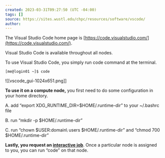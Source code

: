 ```yaml
---
created: 2023-03-31T09:27:50 (UTC -04:00)
tags: []
source: https://sites.wustl.edu/chpc/resources/software/vscode/
author:
---
```


The Visual Studio Code home page is [https://code.visualstudio.com/](https://code.visualstudio.com/).

Visual Studio Code is available throughout all nodes.

To use Visual Studio Code, you simply run code command at the terminal.

```
[me@login01 ~]$ code
```

![[vscode_gui-1024x651.png]]

**To use it on a compute node,** you first need to do some configuration in your home directory.

A. add “export XDG\_RUNTIME\_DIR=$HOME/.runtime-dir” to your ~/.bashrc file

B. run “mkdir -p $HOME/.runtime-dir”

C. run “chown $USER:domain\\ users $HOME/.runtime-dir” and “chmod 700 $HOME/.runtime-dir”

**Lastly, you request an [interactive job](https://sites.wustl.edu/chpc/for-users/getting-started/beginner-guides/)**. Once a particular node is assigned to you, you can run “code” on that node.
